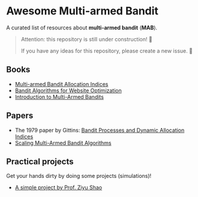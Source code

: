 # Awesome Multi-armed Bandit

A curated list of resources about **multi-armed bandit** (**MAB**).

> Attention: this repository is still under construction! :construction:
>
> If you have any ideas for this repository, please create a new issue. :raised_hands:

## Books

- [Multi-armed Bandit Allocation Indices](https://www.amazon.com/Multi-armed-Bandit-Allocation-Indices-Gittins/dp/0470670029)
- [Bandit Algorithms for Website Optimization](http://shop.oreilly.com/product/0636920027393.do)
- [Introduction to Multi-Armed Bandits](https://arxiv.org/abs/1904.07272)

## Papers

- The 1979 paper by Gittins: [Bandit Processes and Dynamic Allocation Indices](https://people.eecs.berkeley.edu/~russell/classes/cs294/s11/readings/Gittins:1979.pdf)
- [Scaling Multi-Armed Bandit Algorithms](https://dbis.ipd.kit.edu/download/S-MAB_FOUCHE_KDD19.pdf)

## Practical projects

Get your hands dirty by doing some projects (simulations)!

- [A simple project by Prof. Ziyu Shao](./bandit_project)

